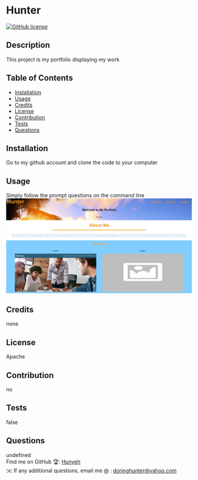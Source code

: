 # Hunter
[![GitHub license](https://img.shields.io/badge/License-Apache%202.0-blue.svg)](https://opensource.org/licenses/Apache-2.0)

## Description
This project is my portfolio displaying my work

## Table of Contents  
* [Installation](#installation)
* [Usage](#usage)
* [Credits](#credits)
* [License](#license)
* [Contribution](#contribution)
* [Tests](#tests)
* [Questions](#questions)

## Installation 
Go to my github account and clone the code to your computer

## Usage
Simply follow the prompt questions on the command line
![alt text](images/screenshot.JPG)

## Credits
none 

## License
  Apache

## Contribution
no

## Tests
false

## Questions
undefined
  <br />
  Find me on GitHub 🏆: [Hunyeh](https://github.com/Hunyeh)
  <br />
  ✉️ If any additional questions, email me @ : doringhunter@yahoo.com
  